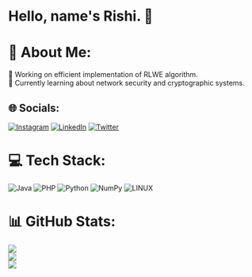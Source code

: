 # Hello, name's Rishi. 👋
# 💫 About Me:
🔭 Working on efficient implementation of RLWE algorithm.<br>🌱 Currently learning about network security and cryptographic systems.


## 🌐 Socials:
[![Instagram](https://img.shields.io/badge/Instagram-%23E4405F.svg?logo=Instagram&logoColor=white)](https://instagram.com/rkb.png) [![LinkedIn](https://img.shields.io/badge/LinkedIn-%230077B5.svg?logo=linkedin&logoColor=white)](https://www.linkedin.com/in/rishikesh-beura-57bb84238/) [![Twitter](https://img.shields.io/badge/Twitter-%231DA1F2.svg?logo=Twitter&logoColor=white)](https://twitter.com/rkb_twt) 

# 💻 Tech Stack:
![Java](https://img.shields.io/badge/java-%23ED8B00.svg?style=flat&logo=java&logoColor=white) ![PHP](https://img.shields.io/badge/php-%23777BB4.svg?style=flat&logo=php&logoColor=white) ![Python](https://img.shields.io/badge/python-3670A0?style=flat&logo=python&logoColor=ffdd54) ![NumPy](https://img.shields.io/badge/numpy-%23013243.svg?style=flat&logo=numpy&logoColor=white) ![LINUX](https://img.shields.io/badge/Linux-FCC624?style=flat&logo=linux&logoColor=black)
# 📊 GitHub Stats:
![](https://github-readme-stats.vercel.app/api?username=rkb-repo&theme=radical&hide_border=false&include_all_commits=false&count_private=false)<br/>
![](https://github-readme-streak-stats.herokuapp.com/?user=rkb-repo&theme=radical&hide_border=false)<br/>
![](https://github-readme-stats.vercel.app/api/top-langs/?username=rkb-repo&theme=radical&hide_border=false&include_all_commits=false&count_private=false&layout=compact)
